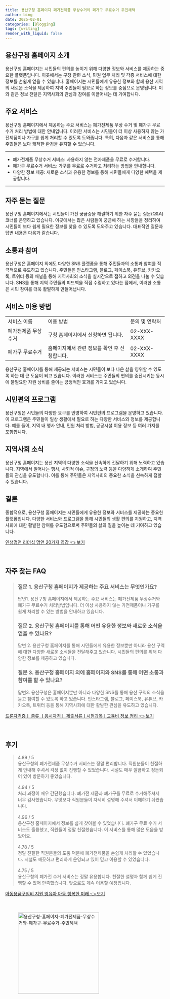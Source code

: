 ```yaml
---
title: 용산구청 홈페이지 폐가전제품 무상수거와 폐가구 무료수거 주민혜택
author: bing
date: 2025-02-01
categories: [Blogging]
tags: [writing]
render_with_liquid: false
---
```



<h2 id='용산구청_홈페이지_소개'>용산구청 홈페이지 소개</h2>

<p>용산구청 홈페이지는 시민들의 편의를 높이기 위해 다양한 정보와 서비스를 제공하는 중요한 플랫폼입니다. 이곳에서는 구청 관련 소식, 민원 업무 처리 및 각종 서비스에 대한 정보를 손쉽게 얻을 수 있습니다. 홈페이지는 시민들에게 유용한 정보와 함께 용산 지역의 새로운 소식을 제공하여 지역 주민들이 필요로 하는 정보를 중심으로 운영됩니다. 이와 같은 정보 전달은 지역사회의 관심과 참여를 이끌어내는 데 기여합니다.</p>

<h2 id='주요_서비스'>주요 서비스</h2>

<p>용산구청 홈페이지에서 제공하는 주요 서비스는 폐가전제품 무상 수거 및 폐가구 무료 수거 처리 방법에 대한 안내입니다. 이러한 서비스는 시민들이 더 이상 사용하지 않는 가전제품이나 가구를 쉽게 처리할 수 있도록 도와줍니다. 특히, 다음과 같은 서비스를 통해 주민들은 보다 쾌적한 환경을 유지할 수 있습니다.</p>

<hr />

<ul>
    <li>폐가전제품 무상수거 서비스: 사용하지 않는 전자제품을 무료로 수거합니다.</li>
    <li>폐가구 무료수거 서비스: 가구를 무료로 수거하고 처리하는 방법을 안내합니다.</li>
    <li>다양한 정보 제공: 새로운 소식과 유용한 정보를 통해 시민들에게 다양한 혜택을 제공합니다.</li>
</ul>

<hr />

<h2 id='QNA_자주_묻는_질문'>자주 묻는 질문</h2>

<p>용산구청 홈페이지에서는 시민들이 가진 궁금증을 해결하기 위한 자주 묻는 질문(Q&A) 코너를 운영하고 있습니다. 이곳에서는 많은 사람들이 궁금해 하는 사항들을 정리하여 시민들이 보다 쉽게 필요한 정보를 찾을 수 있도록 도와주고 있습니다. 대표적인 질문과 답변 내용은 다음과 같습니다.</p>

<h2 id='소통과_참여'>소통과 참여</h2>

<p>용산구청은 홈페이지 외에도 다양한 SNS 플랫폼을 통해 주민들과의 소통과 참여를 적극적으로 유도하고 있습니다. 주민들은 인스타그램, 블로그, 페이스북, 유튜브, 카카오톡, 트위터 등의 채널을 통해 지역사회의 소식을 실시간으로 접하고 의견을 나눌 수 있습니다. SNS를 통해 지역 주민들의 피드백을 직접 수렴하고 있다는 점에서, 이러한 소통은 시민 참여를 더욱 활발하게 만들어냅니다.</p>

<h2 id='서비스_이용_방법'>서비스 이용 방법</h2>

<table>
    <tr>
        <td>서비스 이름</td>
        <td>이용 방법</td>
        <td>문의 및 연락처</td>
    </tr>
    <tr>
        <td>폐가전제품 무상수거</td>
        <td>구청 홈페이지에서 신청하면 됩니다.</td>
        <td>02-XXX-XXXX</td>
    </tr>
    <tr>
        <td>폐가구 무료수거</td>
        <td>홈페이지에서 관련 정보를 확인 후 신청합니다.</td>
        <td>02-XXX-XXXX</td>
    </tr>
</table>

<p>용산구청 홈페이지를 통해 제공되는 서비스는 시민들이 보다 나은 삶을 영위할 수 있도록 하는 데 큰 도움이 되고 있습니다. 이러한 서비스는 주민들의 편의를 증진시키는 동시에 불필요한 자원 낭비를 줄이는 긍정적인 효과를 가지고 있습니다.</p>

<h2 id='시민편의_프로그램'>시민편의 프로그램</h2>

<p>용산구청은 시민들의 다양한 요구를 반영하여 시민편의 프로그램을 운영하고 있습니다. 이 프로그램은 주민들이 일상 생활에서 필요로 하는 다양한 서비스와 정보를 제공합니다. 예를 들어, 지역 내 행사 안내, 민원 처리 방법, 공공시설 이용 정보 등 여러 가지를 포함합니다.</p>

<h2 id='지역사회_소식'>지역사회 소식</h2>

<p>용산구청 홈페이지는 용산 지역의 다양한 소식을 신속하게 전달하기 위해 노력하고 있습니다. 지역에서 일어나는 행사, 사회적 이슈, 구청의 노력 등을 다양하게 소개하여 주민들의 관심을 유도합니다. 이를 통해 주민들은 지역사회의 중요한 소식을 신속하게 접할 수 있습니다.</p>

<h2 id='결론'>결론</h2>

<p>종합적으로, 용산구청 홈페이지는 시민들에게 유용한 정보와 서비스를 제공하는 중요한 플랫폼입니다. 다양한 서비스와 프로그램을 통해 시민들의 생활 편의를 지원하고, 지역사회에 대한 활발한 참여를 유도함으로써 주민들의 삶의 질을 높이는 데 기여하고 있습니다.</p>


<p><a class="click-button" title="인생명언 리더십 명언 20가지 영감" href="https://adkhouse.github.io/posts/%EC%9D%B8%EC%83%9D%EB%AA%85%EC%96%B8-%EB%A6%AC%EB%8D%94%EC%8B%AD-%EB%AA%85%EC%96%B8-20%EA%B0%80%EC%A7%80-%EC%98%81%EA%B0%90/" rel="dofollow">인생명언 리더십 명언 20가지 영감 👈 보기</a></p><br>
<h2 id='자주_찾는_FAQ'>자주 찾는 FAQ</h2>
<div itemscope="" itemtype="https://schema.org/FAQPage"> 
<blockquote> 
<div itemscope="" itemprop="mainEntity" itemtype="https://schema.org/Question"> 
<h3 itemprop="name">질문 1. 용산구청 홈페이지가 제공하는 주요 서비스는 무엇인가요?</h3> 
<div itemscope="" itemprop="acceptedAnswer" itemtype="https://schema.org/Answer"> 
<span itemprop="text"> 
<p>답변1. 용산구청 홈페이지에서 제공하는 주요 서비스는 폐가전제품 무상수거와 폐가구 무료수거 처리방법입니다. 더 이상 사용하지 않는 가전제품이나 가구를 쉽게 처리할 수 있는 방법을 안내하고 있습니다.</p> 
</span> 
</div> 
</div> 
<div itemscope="" itemprop="mainEntity" itemtype="https://schema.org/Question"> 
<h3 itemprop="name">질문 2. 용산구청 홈페이지를 통해 어떤 유용한 정보와 새로운 소식을 얻을 수 있나요?</h3> 
<div itemscope="" itemprop="acceptedAnswer" itemtype="https://schema.org/Answer"> 
<span itemprop="text"> 
<p>답변 2. 용산구청 홈페이지를 통해 시민들에게 유용한 정보뿐만 아니라 용산 구역에 대한 다양한 새로운 소식들을 전달해주고 있습니다. 시민들의 편의를 위해 다양한 정보를 제공하고 있습니다.</p> 
</span> 
</div> 
</div> 
<div itemscope="" itemprop="mainEntity" itemtype="https://schema.org/Question"> 
<h3 itemprop="name">질문 3. 용산구청 홈페이지 외에 홈페이지와 SNS를 통해 어떤 소통과 참여를 할 수 있나요?</h3> 
<div itemscope="" itemprop="acceptedAnswer" itemtype="https://schema.org/Answer"> 
<span itemprop="text"> 
<p>답변3. 용산구청은 홈페이지뿐만 아니라 다양한 SNS를 통해 용산 구역의 소식을 듣고 참여할 수 있도록 하고 있습니다. 인스타그램, 블로그, 페이스북, 유튜브, 카카오톡, 트위터 등을 통해 지역사회에 대한 활발한 관심을 유도하고 있습니다.</p> 
</span> 
</div> 
</div> 
</blockquote> 
</div>
<p><a class="click-button" title="드론자격증ㅣ 종류 ㅣ응시자격ㅣ 제출서류ㅣ시험과목ㅣ교육비 정보 정리" href="https://adkhouse.github.io/posts/%EB%93%9C%EB%A1%A0%EC%9E%90%EA%B2%A9%EC%A6%9D%E3%85%A3-%EC%A2%85%EB%A5%98-%E3%85%A3%EC%9D%91%EC%8B%9C%EC%9E%90%EA%B2%A9%E3%85%A3-%EC%A0%9C%EC%B6%9C%EC%84%9C%EB%A5%98%E3%85%A3%EC%8B%9C%ED%97%98%EA%B3%BC%EB%AA%A9%E3%85%A3%EA%B5%90%EC%9C%A1%EB%B9%84-%EC%A0%95%EB%B3%B4-%EC%A0%95%EB%A6%AC/" rel="dofollow">드론자격증ㅣ 종류 ㅣ응시자격ㅣ 제출서류ㅣ시험과목ㅣ교육비 정보 정리 👈 보기</a></p><br>
<h2 id='후기'>후기</h2>
<div itemscope itemtype="https://schema.org/Product">
  <blockquote>
  <div itemprop="review" itemscope itemtype="https://schema.org/Review">
      <div itemprop="reviewRating" itemscope itemtype="https://schema.org/Rating"> <span itemprop="ratingValue">4.89</span> / <span itemprop="bestRating">5</span> </div>
      <span itemprop="reviewBody">용산구청의 폐가전제품 무상수거 서비스는 정말 편리합니다. 직원분들이 친절하게 안내해 주셔서 걱정 없이 진행할 수 있었습니다. 시설도 매우 깔끔하고 정돈되어 있어 방문하기 좋았습니다.</span>
  </div>
  <br>
  <div itemprop="review" itemscope itemtype="https://schema.org/Review">
      <div itemprop="reviewRating" itemscope itemtype="https://schema.org/Rating"> <span itemprop="ratingValue">4.94</span> / <span itemprop="bestRating">5</span> </div>
      <span itemprop="reviewBody">처리 과정이 매우 간단했습니다. 폐가전 제품과 폐가구를 무료로 수거해주셔서 너무 감사했습니다. 무엇보다 직원분들이 자세히 설명해 주셔서 이해하기 쉬웠습니다.</span>
  </div>
  <br>
  <div itemprop="review" itemscope itemtype="https://schema.org/Review">
      <div itemprop="reviewRating" itemscope itemtype="https://schema.org/Rating"> <span itemprop="ratingValue">4.96</span> / <span itemprop="bestRating">5</span> </div>
      <span itemprop="reviewBody">용산구청 홈페이지에서 정보를 쉽게 찾아볼 수 있었습니다. 폐가구 무료 수거 서비스도 훌륭했고, 직원들이 정말 친절했습니다. 이 서비스를 통해 많은 도움을 받았어요.</span>
  </div>
  <br>
  <div itemprop="review" itemscope itemtype="https://schema.org/Review">
      <div itemprop="reviewRating" itemscope itemtype="https://schema.org/Rating"> <span itemprop="ratingValue">4.78</span> / <span itemprop="bestRating">5</span> </div>
      <span itemprop="reviewBody">정말 친절한 직원분들의 도움 덕분에 폐가전제품을 손쉽게 처리할 수 있었습니다. 시설도 깨끗하고 편리하게 운영되고 있어 믿고 이용할 수 있었습니다.</span>
  </div>
  <br>
  <div itemprop="review" itemscope itemtype="https://schema.org/Review">
      <div itemprop="reviewRating" itemscope itemtype="https://schema.org/Rating"> <span itemprop="ratingValue">4.75</span> / <span itemprop="bestRating">5</span> </div>
      <span itemprop="reviewBody">용산구청의 폐가전 수거 서비스는 정말 유용합니다. 친절한 설명과 함께 쉽게 진행할 수 있어 만족했습니다. 앞으로도 계속 이용할 예정입니다.</span>
  </div>
  </blockquote>
</div>
<p><a class="click-button" title="아동용품구입비 지원 영유아 아동 행복한 미래" href="https://adkhouse.github.io/posts/%EC%95%84%EB%8F%99%EC%9A%A9%ED%92%88%EA%B5%AC%EC%9E%85%EB%B9%84-%EC%A7%80%EC%9B%90-%EC%98%81%EC%9C%A0%EC%95%84-%EC%95%84%EB%8F%99-%ED%96%89%EB%B3%B5%ED%95%9C-%EB%AF%B8%EB%9E%98/" rel="dofollow">아동용품구입비 지원 영유아 아동 행복한 미래 👈 보기</a></p><br>
<figure class="image"><img src="https://adkhouse.github.io/assets/img/thumbnail/용산구청-홈페이지-폐가전제품-무상수거와-폐가구-무료수거-주민혜택.webp" alt="용산구청-홈페이지-폐가전제품-무상수거와-폐가구-무료수거-주민혜택" width="256" height="256"></figure>